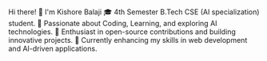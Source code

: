 Hi there! 👋 I'm Kishore Balaji
🎓 4th Semester B.Tech CSE (AI specialization) student.
👀 Passionate about Coding, Learning, and exploring AI technologies.
🌟 Enthusiast in open-source contributions and building innovative projects.
🌱 Currently enhancing my skills in web development and AI-driven applications.
